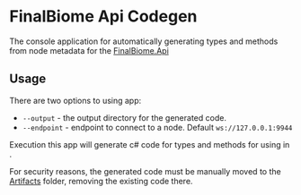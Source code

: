 # FinalBiome Api Codegen

The console application for automatically generating types and methods from node metadata for the [FinalBiome.Api](../FinalBiome.Api/)

## Usage
There are two options to using app:
* `--output` - the output directory for the generated code.
* `--endpoint` - endpoint to connect to a node. Default `ws://127.0.0.1:9944`

Execution this app will generate c# code for types and methods for using in [](../Console.Api/).

For security reasons, the generated code must be manually moved to the [Artifacts](../FinalBiome.Api/Artifacts/) folder, removing the existing code there.
